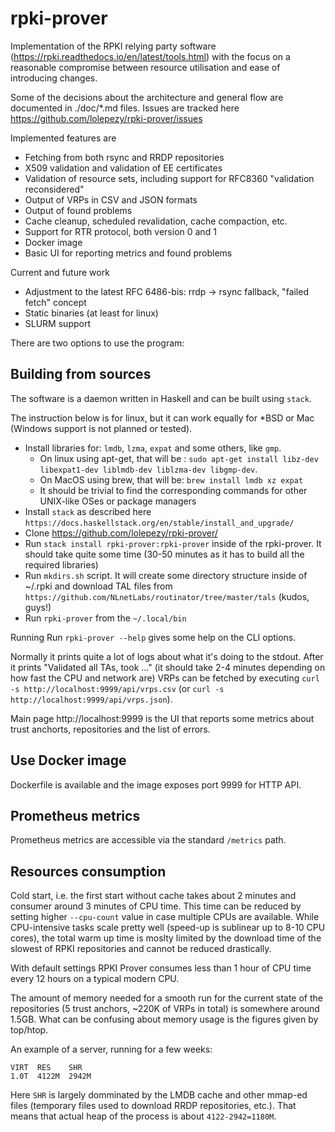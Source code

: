 # rpki-prover

Implementation of the RPKI relying party software (https://rpki.readthedocs.io/en/latest/tools.html) with the focus on a reasonable compromise between resource utilisation and ease of introducing changes.

Some of the decisions about the architecture and general flow are documented in ./doc/*.md files. Issues are tracked here https://github.com/lolepezy/rpki-prover/issues

Implemented features are

- Fetching from both rsync and RRDP repositories
- X509 validation and validation of EE certificates 
- Validation of resource sets, including support for RFC8360 "validation reconsidered"
- Output of VRPs in CSV and JSON formats
- Output of found problems
- Cache cleanup, scheduled revalidation, cache compaction, etc.
- Support for RTR protocol, both version 0 and 1
- Docker image
- Basic UI for reporting metrics and found problems

Current and future work
- Adjustment to the latest RFC 6486-bis: rrdp -> rsync fallback, "failed fetch" concept
- Static binaries (at least for linux)
- SLURM support

There are two options to use the program:

## Building from sources

The software is a daemon written in Haskell and can be built using `stack`.

The instruction below is for linux, but it can work equally for \*BSD or Mac (Windows support is not planned or tested).
    
   - Install libraries for: `lmdb`, `lzma`, `expat` and some others, like `gmp`.
      - On linux using apt-get, that will be : `sudo apt-get install libz-dev libexpat1-dev liblmdb-dev liblzma-dev libgmp-dev`.
      - On MacOS using brew, that will be: `brew install lmdb xz expat` 
      - It should be trivial to find the corresponding commands for other UNIX-like OSes or package managers
   - Install `stack` as described here `https://docs.haskellstack.org/en/stable/install_and_upgrade/`
   - Clone https://github.com/lolepezy/rpki-prover/
   - Run `stack install rpki-prover:rpki-prover` inside of the rpki-prover. It should take quite some time (30-50 minutes as it has to build all the required libraries)
   - Run `mkdirs.sh` script. It will create some directory structure inside of ~/.rpki and download TAL files from `https://github.com/NLnetLabs/routinator/tree/master/tals` (kudos, guys!)
   - Run `rpki-prover` from the `~/.local/bin`

Running Run `rpki-prover --help` gives some help on the CLI options.

Normally it prints quite a lot of logs about what it's doing to the stdout. After it prints "Validated all TAs, took ..." (it should take 2-4 minutes depending on how fast the CPU and network are) VRPs can be fetched by executing `curl -s http://localhost:9999/api/vrps.csv` (or `curl -s http://localhost:9999/api/vrps.json`).

Main page http://localhost:9999 is the UI that reports some metrics about trust anchorts, repositories and the list of errors.

## Use Docker image

Dockerfile is available and the image exposes port 9999 for HTTP API.

## Prometheus metrics 

Prometheus metrics are accessible via the standard `/metrics` path.

## Resources consumption

Cold start, i.e. the first start without cache takes about 2 minutes and consumer around 3 minutes of CPU time. This time can be reduced by setting higher `--cpu-count` value in case multiple CPUs are available. While CPU-intensive tasks scale pretty well (speed-up is sublinear up to 8-10 CPU cores), the total warm up time is moslty limited by the download time of the slowest of RPKI repositories and cannot be reduced drastically.

With default settings RPKI Prover consumes less than 1 hour of CPU time every 12 hours on a typical modern CPU.

The amount of memory needed for a smooth run for the current state of the repositories (5 trust anchors, ~220K of VRPs in total) is somewhere around 1.5GB. What can be confusing about memory usage is the figures given by top/htop.

An example of a server, running for a few weeks:
```
VIRT  RES    SHR
1.0T  4122M  2942M
```
Here `SHR` is largely domminated by the LMDB cache and other mmap-ed files (temporary files used to download RRDP repositories, etc.). That means that actual heap of the process is about `4122-2942=1180M`.

 
